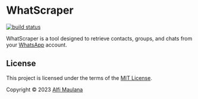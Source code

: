 # WhatScraper

[![build status](https://img.shields.io/github/actions/workflow/status/threeal/whatscraper/build.yaml?branch=main&style=flat-square)](https://github.com/threeal/whatscraper/actions/workflows/build.yaml)

WhatScraper is a tool designed to retrieve contacts, groups, and chats from your [WhatsApp](https://www.whatsapp.com/) account.

## License

This project is licensed under the terms of the [MIT License](./LICENSE).

Copyright © 2023 [Alfi Maulana](https://github.com/threeal)
